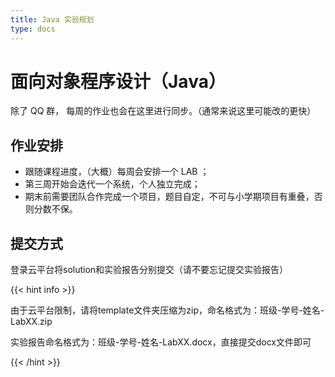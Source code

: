 ```yaml
---
title: Java 实验规划
type: docs
---
```


# 面向对象程序设计（Java）

除了 QQ 群， 每周的作业也会在这里进行同步。（通常来说这里可能改的更快）

## 作业安排

- 跟随课程进度，（大概）每周会安排一个 LAB ；
- 第三周开始会迭代一个系统，个人独立完成；
- 期末前需要团队合作完成一个项目，题目自定，不可与小学期项目有重叠，否则分数不保。

## 提交方式

登录云平台将solution和实验报告分别提交（请不要忘记提交实验报告）

{{< hint info >}}

由于云平台限制，请将template文件夹压缩为zip，命名格式为：班级-学号-姓名-LabXX.zip

实验报告命名格式为：班级-学号-姓名-LabXX.docx，直接提交docx文件即可

{{< /hint >}}
